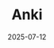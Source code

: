---
title: 'Anki'
date: 2025-07-12
type: landing

design:
  # Section spacing
  spacing: '5rem'

# Page sections
sections:
  - block: collection
    content:
      title: Oppaita
      text: Resursseja Ankin tehokkaan käytön oppimiseen
      filters:
        folders:
          - ankiproject
    design:
      view: article-grid
      fill_image: false
      columns: 3
      
--- 